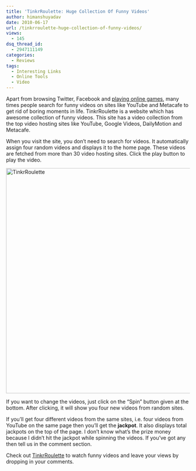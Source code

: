 ```yaml
---
title: 'TinkrRoulette: Huge Collection Of Funny Videos'
author: himanshuyadav
date: 2010-06-17
url: /tinkrroulette-huge-collection-of-funny-videos/
views:
  - 145
dsq_thread_id:
  - 2947111149
categories:
  - Reviews
tags:
  - Interesting Links
  - Online Tools
  - Video
---
```

Apart from browsing Twitter, Facebook and [playing online games][1], many times people search for funny videos on sites like YouTube and Metacafe to get rid of boring moments in life. TinkrRoulette is a website which has awesome collection of funny videos. This site has a video collection from the top video hosting sites like YouTube, Google Videos, DailyMotion and Metacafe.

When you visit the site, you don’t need to search for videos. It automatically assign four random videos and displays it to the home page. These videos are fetched from more than 30 video hosting sites. Click the play button to play the video.

<img class="wp-image-51093" style="border-width: 0px" src="http://cdn.devilsworkshop.org/files/2010/06/TinkrRoulette.png" border="0" alt="TinkrRoulette" width="594" height="616" />

If you want to change the videos, just click on the “Spin” button given at the bottom. After clicking, it will show you four new videos from random sites.

If you’ll get four different videos from the same sites, i.e. four videos from YouTube on the same page then you’ll get the **jackpot**. It also displays total jackpots on the top of the page. I don’t know what’s the prize money because I didn’t hit the jackpot while spinning the videos. If you’ve got any then tell us in the comment section.

Check out <a href="http://www.killerstartups.com/Video-Music-Photo/tinkrroulette-com-watch-random-funny-videos" onclick="_gaq.push(['_trackEvent', 'outbound-article', 'http://www.killerstartups.com/Video-Music-Photo/tinkrroulette-com-watch-random-funny-videos', 'TinkrRoulette']);" >TinkrRoulette</a> to watch funny videos and leave your views by dropping in your comments.

 [1]: http://devilsworkshop.org/how-to-play-top-8-bit-nes-classic-games-online/
